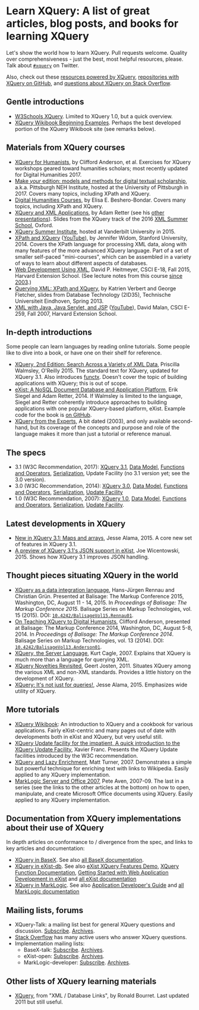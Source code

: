 # Learn XQuery: A list of great articles, blog posts, and books for learning XQuery

Let's show the world how to learn XQuery. Pull requests welcome. Quality over comprehensiveness - just the best, most helpful resources, please. Talk about [`#xquery`](https://twitter.com/search?q=xquery) on Twitter.

Also, check out these [resources powered by XQuery](https://github.com/joewiz/xquerypower), [repositories with XQuery on GitHub](https://github.com/search?utf8=%E2%9C%93&q=language%3AXQuery&type=Repositories&ref=searchresults), and [questions about XQuery on Stack Overflow](http://stackoverflow.com/questions/tagged/xquery).

## Gentle introductions

- [W3Schools XQuery](https://www.w3schools.com/xml/xquery_intro.asp). Limited to XQuery 1.0, but a quick overview.
- [XQuery Wikibook Beginning Examples](http://en.wikibooks.org/wiki/XQuery#Beginning_Examples). Perhaps the best developed portion of the XQuery Wikibook site (see remarks below).

## Materials from XQuery courses

- [XQuery for Humanists](https://github.com/CliffordAnderson/XQuery4Humanists), by Clifford Anderson, et al. Exercises for XQuery workshops geared toward humanities scholars; most recently updated for Digital Humanities 2017.
- [Make *your* edition: models and methods for digital textual scholarship](https://pittsburgh-neh-institute.github.io/Institute-Materials-2017/), a.k.a. Pittsburgh NEH Institute, hosted at the University of Pittsburgh in 2017. Covers many topics, including XPath and XQuery.
- [Digital Humanities Courses](https://newtfire.org/courses/dh/), by Elisa E. Beshero-Bondar. Covers many topics, including XPath and XQuery.
- [XQuery and XML Applications](http://www.adamretter.org.uk/presentations/xquery-and-xml-applications_xml-summer-school_oxford_20160915.pdf), by Adam Retter (see his [other presentations](http://www.adamretter.org.uk/presentations.xml)). Slides from the XQuery track of the 2016 [XML Summer School](http://xmlsummerschool.com/), Oxford.
- [XQuery Summer Institute](http://xqueryinstitute.org/), hosted at Vanderbilt University in 2015.
- [XPath and XQuery](https://lagunita.stanford.edu/courses/DB/XPath/SelfPaced/about) ([YouTube](https://www.youtube.com/watch?v=LeD6vMK-znY&list=PL3D8fVsfHcA8l2CTTwCMH9D_JFlYosLFa)), by Jennifer Widom, Stanford University, 2014. Covers the XPath language for processing XML data, along with many features of the more advanced XQuery language. Part of a set of smaller self-paced "mini-courses", which can be assembled in a variety of ways to learn about different aspects of databases.
- [Web Development Using XML](http://cscie18.dce.harvard.edu/lecture_notes/2015/), David P. Heitmeyer, CSCI E-18, Fall 2015, Harvard Extension School. (See lecture notes from this course [since 2003](http://cscie18.dce.harvard.edu/lecture_notes).)
- [Querying XML: XPath and XQuery](https://www.slideshare.net/kverbert/xml-parta), by Katrien Verbert and George Fletcher, slides from Database Technology (2ID35), Technische Universiteit Eindhoven, Spring 2013. 
- [XML with Java, Java Servlet, and JSP](http://cs259.tv/2007/fall/) ([YouTube](https://www.youtube.com/user/cscie259)), David Malan, CSCI E-259, Fall 2007, Harvard Extension School.

## In-depth introductions

Some people can learn languages by reading online tutorials. Some people like to dive into a book, or have one on their shelf for reference.

- [XQuery, 2nd Edition: Search Across a Variety of XML Data](http://shop.oreilly.com/product/0636920035589.do), Priscilla Walmsley, O'Reilly 2015. The standard text for XQuery, updated for XQuery 3.1. Also introduces [functx](http://www.xqueryfunctions.com/). Doesn't cover the topic of building applications with XQuery; this is out of scope.
- [eXist: A NoSQL Document Database and Application Platform](http://shop.oreilly.com/product/0636920026525.do), Erik Siegel and Adam Retter, 2014. If Walmsley is limited to the language, Siegel and Retter coherently introduce approaches to building applications with one popular XQuery-based platform, eXist. Example code for the book is [on GitHub](https://github.com/eXist-book/book-code).
- [XQuery from the Experts](https://www.amazon.com/XQuery-Experts-Guide-Query-Language/dp/0321180607), A bit dated (2003), and only available second-hand, but its coverage of the concepts and purpose and role of the language makes it more than just a tutorial or reference manual.

## The specs

- 3.1 (W3C Recommendation, 2017): [XQuery 3.1](http://www.w3.org/TR/xquery-31/), [Data Model](http://www.w3.org/TR/xpath-datamodel-31/), [Functions and Operators](http://www.w3.org/TR/xpath-functions-31/), [Serialization](http://www.w3.org/TR/xslt-xquery-serialization-31/), Update Facility (no 3.1 version yet; see the 3.0 version).
- 3.0 (W3C Recommendation, 2014): [XQuery 3.0](http://www.w3.org/TR/xquery-30/), [Data Model](http://www.w3.org/TR/xpath-datamodel-30/), [Functions and Operators](http://www.w3.org/TR/xpath-functions-30/), [Serialization](http://www.w3.org/TR/xslt-xquery-serialization-3/), [Update Facility](http://www.w3.org/TR/xquery-update-30/)
- 1.0 (W3C Recommendation, 2007): [XQuery 1.0](http://www.w3.org/TR/xquery/), [Data Model](http://www.w3.org/TR/xpath-datamodel/), [Functions and Operators](http://www.w3.org/TR/xquery-operators/), [Serialization](http://www.w3.org/TR/xslt-xquery-serialization/), [Update Facility](http://www.w3.org/TR/2011/REC-xquery-update-10-20110317/).

## Latest developments in XQuery

- [New in XQuery 3.1: Maps and arrays](https://web.archive.org/web/20150525174523/http://goxrxyourself.com/2015/04/13/new-in-xquery-3-1-maps-and-arrays/), Jesse Alama, 2015. A core new set of features in XQuery 3.1.
- [A preview of XQuery 3.1's JSON support in eXist](http://joewiz.org/2015/01/18/a-preview-of-xquery-3.1s-json-support-in-exist/), Joe Wicentowski, 2015. Shows how XQuery 3.1 improves JSON handling.

## Thought pieces situating XQuery in the world

- [XQuery as a data integration language](https://www.balisage.net/Proceedings/vol15/html/Rennau01/BalisageVol15-Rennau01.html), Hans-Jürgen Rennau and Christian Grün. Presented at Balisage: The Markup Conference 2015, Washington, DC, August 11 - 14, 2015. In _Proceedings of Balisage: The Markup Conference 2015_. Balisage Series on Markup Technologies, vol. 15 (2015). DOI: [`10.4242/BalisageVol15.Rennau01`](http://dx.doi.org/10.4242/BalisageVol15.Rennau01).
- [On Teaching XQuery to Digital Humanists](https://www.balisage.net/Proceedings/vol13/print/Anderson01/BalisageVol13-Anderson01.html), Clifford Anderson, presented at Balisage: The Markup Conference 2014, Washington, DC, August 5-8, 2014. In _Proceedings of Balisage: The Markup Conference 2014_. Balisage Series on Markup Technologies, vol. 13 (2014). DOI: [`10.4242/BalisageVol13.Anderson01`](http://dx.doi.org/10.4242/BalisageVol13.Anderson01).
- [XQuery, the Server Language](http://www.xml.com/pub/a/2007/06/01/xquery-the-server-language.html), Kurt Cagle, 2007. Explains that XQuery is much more than a language for querying XML.
- [XQuery Novelties Revisited](http://grtjn.blogspot.nl/2011/10/xquery-novelties-revisited.html), Geert Josten, 2011. Situates XQuery among the various XML and non-XML standards. Provides a little history on the development of XQuery.
- [XQuery: It's not just for queries!](https://web.archive.org/web/20150531205445/http://goxrxyourself.com/2015/04/29/xquery-its-not-just-for-queries/), Jesse Alama, 2015. Emphasizes wide utility of XQuery.

## More tutorials

- [XQuery Wikibook](http://en.wikibooks.org/wiki/XQuery): An introduction to XQuery and a cookbook for various applications. Fairly eXist-centric and many pages out of date with developments both in eXist and XQuery, but very useful still.
- [XQuery Update facility for the impatient, A quick introduction to the XQuery Update Facility](http://www.xmlmind.com/tutorials/XQueryUpdate/index.html), Xavier Franc. Presents the XQuery Update facilities introduced by the W3C recommendation.
- [XQuery and Lazy Enrichment](http://xquery.typepad.com/xquery/2007/08/xquery-and-lazy.html), Matt Turner, 2007. Demonstrates a simple but powerful technique for enriching text with links to Wikipedia. Easily applied to any XQuery implementation.
- [MarkLogic Server and Office 2007](https://web.archive.org/web/20180625204901/http://developer.marklogic.com/blog/smallchanges/2009-01-22), Pete Aven, 2007-09. The last in a series (see the links to the other articles at the bottom) on how to open, manipulate, and create Microsoft Office documents using XQuery. Easily applied to any XQuery implementation.

## Documentation from XQuery implementations about their use of XQuery

In depth articles on conformance to / divergence from the spec, and links to key articles and documentation:

- [XQuery in BaseX](http://docs.basex.org/wiki/XQuery). See also [all BaseX documentation](http://docs.basex.org/wiki/Main_Page).
- [XQuery in eXist-db](http://exist-db.org/exist/apps/doc/xquery.xml). See also [eXist XQuery Features Demo](http://exist-db.org/exist/apps/demo/index.html), [XQuery Function Documentation](http://exist-db.org/exist/apps/fundocs/index.html), [Getting Started with Web Application Development in eXist](http://exist-db.org/exist/apps/doc/development-starter.xml) and [all eXist documentation](http://exist-db.org/exist/apps/doc/documentation.xml) 
- [XQuery in MarkLogic](https://docs.marklogic.com/guide/xquery). See also [Application Developer's Guide](https://docs.marklogic.com/guide/app-dev) and [all MarkLogic documentation](https://docs.marklogic.com/)

## Mailing lists, forums

- XQuery-Talk: a mailing list best for general XQuery questions and discussion. [Subscribe](http://x-query.com/mailman/listinfo/talk). [Archives](http://x-query.markmail.org/).
- [Stack Overflow](http://stackoverflow.com/questions/tagged/xquery) has many active users who answer XQuery questions.
- Implementation mailing lists: 
    - BaseX-talk: [Subscribe](https://mailman.uni-konstanz.de/mailman/listinfo/basex-talk). [Archives](https://mailman.uni-konstanz.de/pipermail/basex-talk/).
    - eXist-open: [Subscribe](https://lists.sourceforge.net/lists/listinfo/exist-open). [Archives](http://exist-open.markmail.org/).
    - MarkLogic-developer: [Subscribe](https://developer.marklogic.com/mailman/listinfo/general). [Archives](http://marklogic.markmail.org/).

## Other lists of XQuery learning materials

- [XQuery](http://www.rpbourret.com/xml/XMLDBLinks.htm#XQuery), from "XML / Database Links", by Ronald Bourret. Last updated 2011 but still useful.
